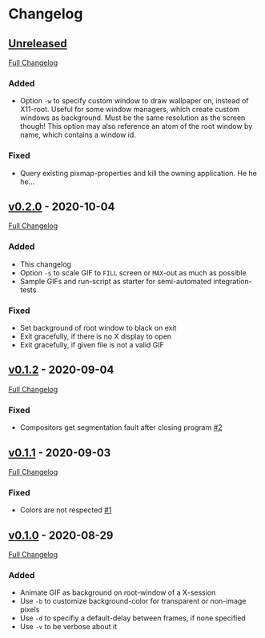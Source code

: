 # Changelog

## [Unreleased](https://github.com/calculon102/xgifwallpaper/tree/HEAD)

[Full Changelog](https://github.com/calculon102/xgifwallpaper/compare/v0.2.0...master)

### Added

- Option `-w` to specify custom window to draw wallpaper on, instead of
X11-root. Useful for some window managers, which create custom windows as
background. Must be the same resolution as the screen though! This option
may also reference an atom of the root window by name, which contains a window
id.

### Fixed

- Query existing pixmap-properties and kill the owning application. He he he...

## [v0.2.0](https://github.com/calculon102/xgifwallpaper/tree/v0.2.0) - 2020-10-04

[Full Changelog](https://github.com/calculon102/xgifwallpaper/compare/v0.1.2...v0.2.0)

### Added

- This changelog
- Option `-s` to scale GIF to `FILL` screen or `MAX`-out as much as possible
- Sample GIFs and run-script as starter for semi-automated integration-tests

### Fixed

- Set background of root window to black on exit
- Exit gracefully, if there is no X display to open
- Exit gracefully, if given file is not a valid GIF


## [v0.1.2](https://github.com/calculon102/xgifwallpaper/tree/v0.1.2) - 2020-09-04

[Full Changelog](https://github.com/calculon102/xgifwallpaper/compare/v0.1.1...v0.1.2)

### Fixed

- Compositors get segmentation fault after closing program [\#2](https://github.com/calculon102/xgifwallpaper/issues/2)


## [v0.1.1](https://github.com/calculon102/xgifwallpaper/tree/v0.1.1) - 2020-09-03

[Full Changelog](https://github.com/calculon102/xgifwallpaper/compare/v0.1.0...v0.1.1)

### Fixed

- Colors are not respected [\#1](https://github.com/calculon102/xgifwallpaper/issues/1)

## [v0.1.0](https://github.com/calculon102/xgifwallpaper/tree/v0.1.0) - 2020-08-29

[Full Changelog](https://github.com/calculon102/xgifwallpaper/compare/3b85a0131b52672b3f5c82d7d721b9a7c4da9769...v0.1.0)

### Added

- Animate GIF as background on root-window of a X-session
- Use `-b` to customize background-color for transparent or non-image pixels
- Use `-d` to specifiy a default-delay between frames, if none specified
- Use `-v` to be verbose about it

